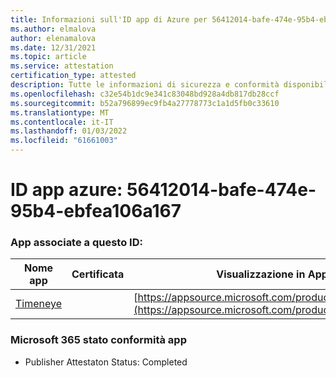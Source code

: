 ```yaml
---
title: Informazioni sull'ID app di Azure per 56412014-bafe-474e-95b4-ebfea106a167
ms.author: elmalova
author: elenamalova
ms.date: 12/31/2021
ms.topic: article
ms.service: attestation
certification_type: attested
description: Tutte le informazioni di sicurezza e conformità disponibili per 56412014-bafe-474e-95b4-ebfea106a167.
ms.openlocfilehash: c32e54b1dc9e341c83048bd928a4db817db28ccf
ms.sourcegitcommit: b52a796899ec9fb4a27778773c1a1d5fb0c33610
ms.translationtype: MT
ms.contentlocale: it-IT
ms.lasthandoff: 01/03/2022
ms.locfileid: "61661003"
---
```

# <a name="azure-app-id-56412014-bafe-474e-95b4-ebfea106a167"></a>ID app azure: 56412014-bafe-474e-95b4-ebfea106a167


### <a name="apps-associated-with-this-id"></a>App associate a questo ID:
| **Nome app** | **Certificata** | **Visualizzazione in AppSource** |
|--------------|---------------|-----------------------|
| [Timeneye](https://docs.microsoft.com/microsoft-365-app-certification/forward/WA200001950) |  | [https://appsource.microsoft.com/product/office/WA200001950](https://appsource.microsoft.com/product/office/WA200001950) |

### <a name="microsoft-365-app-compliance-status"></a>Microsoft 365 stato conformità app
- Publisher Attestaton Status: Completed
